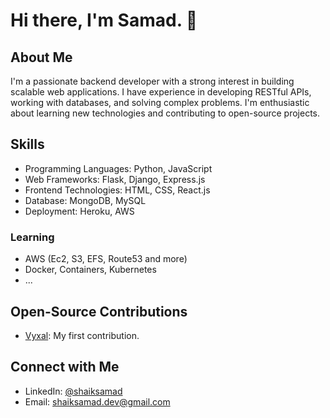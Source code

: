 # Hi there, I'm Samad. 👋

## About Me
I'm a passionate backend developer with a strong interest in building scalable web applications. I have experience in developing RESTful APIs, working with databases, and solving complex problems. I'm enthusiastic about learning new technologies and contributing to open-source projects.

## Skills
- Programming Languages: Python, JavaScript
- Web Frameworks: Flask, Django, Express.js
- Frontend Technologies: HTML, CSS, React.js
- Database: MongoDB, MySQL
- Deployment: Heroku, AWS

### Learning
- AWS (Ec2, S3, EFS, Route53 and more)
- Docker, Containers, Kubernetes
- ...

## Open-Source Contributions
- [Vyxal](https://github.com/Vyxal/Vyxal/issues/1743): My first contribution.

## Connect with Me
- LinkedIn: [@shaiksamad](https://www.linkedin.com/in/shaiksamad/)
- Email: [shaiksamad.dev@gmail.com](mailto:shaiksamad.dev@example.com)


<!---
shaiksamad/shaiksamad is a ✨ special ✨ repository because its `README.md` (this file) appears on your GitHub profile.
You can click the Preview link to take a look at your changes.
--->
